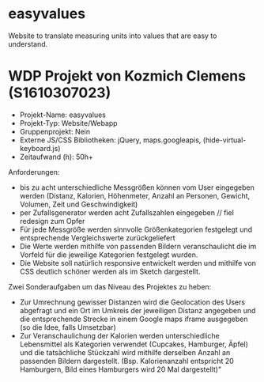 # easyvalues
Website to translate measuring units into values that are easy to understand.

# WDP Projekt von Kozmich Clemens (S1610307023)

* Projekt-Name: easyvalues
* Projekt-Typ: Website/Webapp
* Gruppenprojekt: Nein
* Externe JS/CSS Bibliotheken: jQuery, maps.googleapis, (hide-virtual-keyboard.js)
* Zeitaufwand (h): 50h+



Anforderungen:
* bis zu acht unterschiedliche Messgrößen können vom User eingegeben werden (Distanz, Kalorien, Höhenmeter, Anzahl an Personen, Gewicht, Volumen, Zeit und Geschwindigkeit)
* per Zufallsgenerator werden acht Zufallszahlen eingegeben // fiel redesign zum Opfer
* Für jede Messgröße werden sinnvolle Größenkategorien festgelegt und entsprechende Vergleichswerte zurückgeliefert
* Die Werte werden mithilfe von passenden Bildern veranschaulicht die im Vorfeld für die jeweilige Kategorien festgelegt wurden.
* Die Website soll natürlich responsive entwickelt werden und mithilfe von CSS deutlich schöner werden als im Sketch dargestellt.

Zwei Sonderaufgaben um das Niveau des Projektes zu heben:
* Zur Umrechnung gewisser Distanzen wird die Geolocation des Users abgefragt und ein Ort im Umkreis der jeweiligen Distanz angegeben und die entsprechende Strecke in einem Google maps iframe ausgegeben (so die Idee, falls Umsetzbar)
* Zur Veranschaulichung der Kalorien werden unterschiedliche Lebensmittel als Kategorien verwendet (Cupcakes, Hamburger, Äpfel) und die tatsächliche Stückzahl wird mithilfe derselben Anzahl an passenden Bildern dargestellt. (Bsp. Kalorienanzahl entspricht 20 Hamburgern, Bild eines Hamburgers wird 20 Mal dargestellt)"
